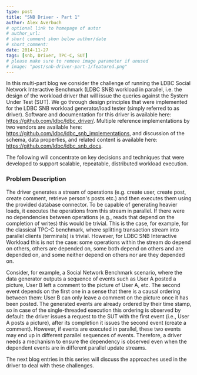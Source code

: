 ```yaml
---
type: post
title: "SNB Driver - Part 1"
author: Alex Averbuch
# optional link to homepage of autor
# author_url: 
# short comment shon below author/date
# short_comment:
date: 2014-11-27
tags: [snb, Driver, TPC-C, SUT]
# please make sure to remove image parameter if unused
# image: "post/snb-driver-part-1/featured.png" 
---
```


In this multi-part blog we consider the challenge of running the LDBC
Social Network Interactive Benchmark (LDBC SNB) workload in
parallel, i.e. the design of the workload driver that will issue the
queries against the System Under Test (SUT). We go through design
principles that were implemented for the LDBC SNB workload
generator/load tester (simply referred to as driver). Software and
documentation for this driver is available here:
https://github.com/ldbc/ldbc_driver/.
Multiple
reference implementations by two vendors are available here:
https://github.com/ldbc/ldbc_snb_implementations, and
discussion of the schema, data properties, and related content is
available here:
https://github.com/ldbc/ldbc_snb_docs.

The following will concentrate on key decisions and techniques that were
developed to support scalable, repeatable, distributed workload
execution.

 

### Problem Description 

 

The driver generates a stream of operations (e.g. create user, create
post, create comment, retrieve person's posts etc.) and then executes
them using the provided database connector. To be capable of generating
heavier loads, it executes the operations from this stream in parallel.
If there were no dependencies between operations (e.g., reads that
depend on the completion of writes) this would be trivial. This is the
case, for example, for the classical TPC-C benchmark, where splitting
transaction stream into parallel clients (terminals) is
trivial. However, for LDBC SNB Interactive Workload this is not the
case: some operations within the stream do depend on others, others are
depended on, some both depend on others and are depended on, and some
neither depend on others nor are they depended on.

Consider, for example, a Social Network Benchmark scenario, where the
data generator outputs a sequence of events such as User A posted a
picture, User B left a comment to the picture of User A, etc. The
second event depends on the first one in a sense that there is a causal
ordering between them: User B can only leave a comment on the picture
once it has been posted. The generated events are already ordered by
their time stamp, so in case of the single-threaded execution this
ordering is observed by default: the driver issues a request
to the SUT with the first event (i.e., User A posts a picture), after
its completion it issues the second event (create a comment). However,
if events are executed in parallel, these two events may end up in
different parallel sequences of events. Therefore, a driver needs a
mechanism to ensure the dependency is observed even when the dependent
events are in different parallel update streams.

The next blog entries in this series will discuss the approaches used in
the driver to deal with these challenges.
